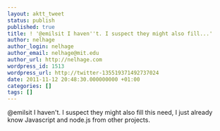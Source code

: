 ```yaml
---
layout: aktt_tweet
status: publish
published: true
title: ! '@emilsit I haven''t. I suspect they might also fill...'
author: nelhage
author_login: nelhage
author_email: nelhage@mit.edu
author_url: http://nelhage.com
wordpress_id: 1513
wordpress_url: http://twitter-135519371492737024
date: 2011-11-12 20:48:30.000000000 +01:00
categories: []
tags: []
---
```

@emilsit I haven't. I suspect they might also fill this need, I just already know Javascript and node.js from other projects.
